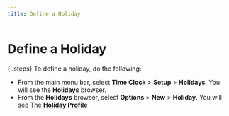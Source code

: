 ```yaml
---
title: Define a Holiday
---
```


# Define a Holiday


{:.steps}
To define a holiday, do the following:

- From the main  menu bar, select **Time Clock** >  **Setup** > **Holidays**.  You will see the **Holidays** browser.
- From the **Holidays** browser, select **Options**  > **New** > **Holiday**.  You will see [The **Holiday 
 Profile**]({{site.tc_baseurl}}/employees/holidays/the_holidays_profile.html)


